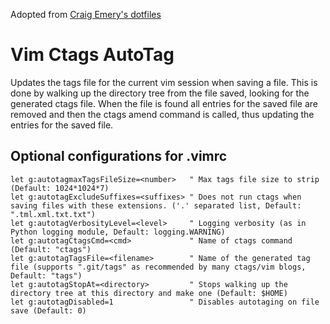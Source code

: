 Adopted from [Craig Emery's dotfiles](http://github.com/craigemery/dotFiles)

# Vim Ctags AutoTag

Updates the tags file for the current vim session when saving a file. This is done by walking up the directory tree from the file saved, looking for the generated ctags file. When the file is found all entries for the saved file are removed and then the ctags amend command is called, thus updating the entries for the saved file.

## Optional configurations for .vimrc

```
let g:autotagmaxTagsFileSize=<number>   " Max tags file size to strip (Default: 1024*1024*7)
let g:autotagExcludeSuffixes=<suffixes> " Does not run ctags when saving files with these extensions. ('.' separated list, Default: ".tml.xml.txt.txt")
let g:autotagVerbosityLevel=<level>     " Logging verbosity (as in Python logging module, Default: logging.WARNING)
let g:autotagCtagsCmd=<cmd>             " Name of ctags command (Default: "ctags")
let g:autotagTagsFile=<filename>        " Name of the generated tag file (supports ".git/tags" as recommended by many ctags/vim blogs, Default: "tags")
let g:autotagStopAt=<directory>         " Stops walking up the directory tree at this directory and make one (Default: $HOME)
let g:autotagDisabled=1                 " Disables autotaging on file save (Default: 0)
```
